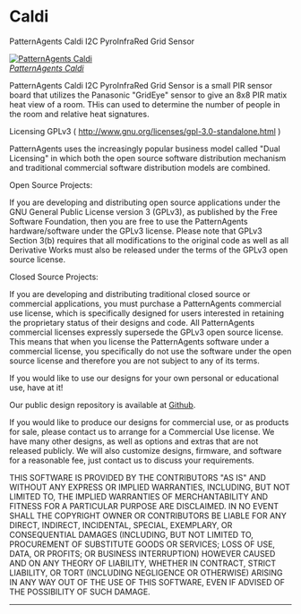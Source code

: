 Caldi
=============

PatternAgents Caldi I2C PyroInfraRed Grid Sensor

[![PatternAgents Caldi](http://www.patternagents.com/img/projects/Caldi/Caldi_model.png)  
*PatternAgents Caldi*](http://www.patternagents.com/projects/Caldi.html)

PatternAgents Caldi I2C PyroInfraRed Grid Sensor is a small PIR sensor board that utilizes
the Panasonic "GridEye" sensor to give an 8x8 PIR matix heat view of a room.
THis can used to determine the number of people in the room and relative heat signatures.

Licensing GPLv3 ( http://www.gnu.org/licenses/gpl-3.0-standalone.html )

PatternAgents uses the increasingly popular business model called "Dual Licensing" 
in which both the open source software distribution mechanism and traditional commercial software distribution models are combined.

Open Source Projects:        

If you are developing and distributing open source applications under the GNU General Public License version 3 (GPLv3), 
as published by the Free Software Foundation, then you are free to use the PatternAgents hardware/software under the GPLv3 license. 
Please note that GPLv3 Section 3(b) requires that all modifications to the original code as well as all Derivative Works 
must also be released under the terms of the GPLv3 open source license.

Closed Source Projects:

If you are developing and distributing traditional closed source or commercial applications, 
you must purchase a PatternAgents commercial use license, 
which is specifically designed for users interested in retaining the proprietary status of their designs and code. 
All PatternAgents commercial licenses expressly supersede the GPLv3 open source license. 
This means that when you license the PatternAgents software under a commercial license, 
you specifically do not use the software under the open source license and therefore you are not subject to any of its terms.
        
If you would like to use our designs for your own personal or educational use, have at it! 

Our public design repository is available at <a href="https://github.com/patternagents">Github</a>.

If you would like to produce our designs for commercial use, or as products for sale, 
please contact us to arrange for a Commercial Use license. We have many other designs, 
as well as options and extras that are not released publicly. 
We will also customize designs, firmware, and software for a reasonable fee, just contact us to discuss your requirements.

THIS SOFTWARE IS PROVIDED BY THE CONTRIBUTORS "AS IS" AND WITHOUT ANY EXPRESS OR IMPLIED WARRANTIES, 
INCLUDING, BUT NOT LIMITED TO, THE IMPLIED WARRANTIES OF MERCHANTABILITY AND FITNESS FOR A PARTICULAR PURPOSE ARE DISCLAIMED. 
IN NO EVENT SHALL THE COPYRIGHT OWNER OR CONTRIBUTORS BE LIABLE FOR ANY DIRECT, INDIRECT, INCIDENTAL, SPECIAL, EXEMPLARY, 
OR CONSEQUENTIAL DAMAGES (INCLUDING, BUT NOT LIMITED TO, PROCUREMENT OF SUBSTITUTE GOODS OR SERVICES; LOSS OF USE, DATA, 
OR PROFITS; OR BUSINESS INTERRUPTION) HOWEVER CAUSED AND ON ANY THEORY OF LIABILITY, WHETHER IN CONTRACT, 
STRICT LIABILITY, OR TORT (INCLUDING NEGLIGENCE OR OTHERWISE) ARISING IN ANY WAY OUT OF THE USE OF THIS SOFTWARE, 
EVEN IF ADVISED OF THE POSSIBILITY OF SUCH DAMAGE. 

-------------------------------------------------------------------------------------------
